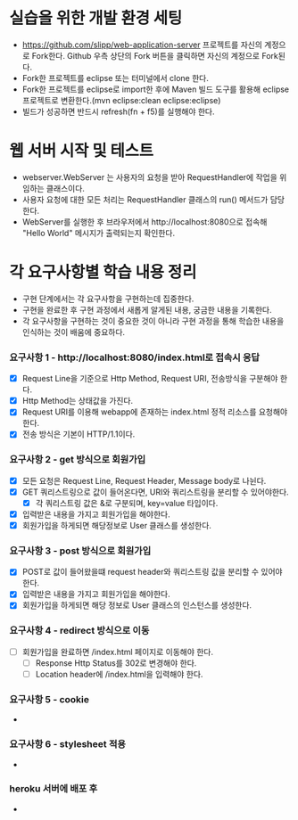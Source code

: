 # 실습을 위한 개발 환경 세팅
* https://github.com/slipp/web-application-server 프로젝트를 자신의 계정으로 Fork한다. Github 우측 상단의 Fork 버튼을 클릭하면 자신의 계정으로 Fork된다.
* Fork한 프로젝트를 eclipse 또는 터미널에서 clone 한다.
* Fork한 프로젝트를 eclipse로 import한 후에 Maven 빌드 도구를 활용해 eclipse 프로젝트로 변환한다.(mvn eclipse:clean eclipse:eclipse)
* 빌드가 성공하면 반드시 refresh(fn + f5)를 실행해야 한다.

# 웹 서버 시작 및 테스트
* webserver.WebServer 는 사용자의 요청을 받아 RequestHandler에 작업을 위임하는 클래스이다.
* 사용자 요청에 대한 모든 처리는 RequestHandler 클래스의 run() 메서드가 담당한다.
* WebServer를 실행한 후 브라우저에서 http://localhost:8080으로 접속해 "Hello World" 메시지가 출력되는지 확인한다.

# 각 요구사항별 학습 내용 정리
* 구현 단계에서는 각 요구사항을 구현하는데 집중한다. 
* 구현을 완료한 후 구현 과정에서 새롭게 알게된 내용, 궁금한 내용을 기록한다.
* 각 요구사항을 구현하는 것이 중요한 것이 아니라 구현 과정을 통해 학습한 내용을 인식하는 것이 배움에 중요하다. 

### 요구사항 1 - http://localhost:8080/index.html로 접속시 응답
- [x]  Request Line을 기준으로 Http Method, Request URI, 전송방식을 구분해야 한다.
- [x]  Http Method는 상태값을 가진다.
- [x]  Request URI를 이용해 webapp에 존재하는 index.html 정적 리소스를 요청해야 한다.
- [x]  전송 방식은 기본이 HTTP/1.1이다.

### 요구사항 2 - get 방식으로 회원가입
- [x] 모든 요청은 Request Line, Request Header, Message body로 나뉜다.
- [X] GET 쿼리스트링으로 값이 들어온다면, URI와 쿼리스트링을 분리할 수 있어야한다.
  - [X] 각 쿼리스트링 값은 &로 구분되며, key=value 타입이다.
- [x] 입력받은 내용을 가지고 회원가입을 해야한다.
- [x] 회원가입을 하게되면 해당정보로 User 클래스를 생성한다.

### 요구사항 3 - post 방식으로 회원가입
- [x] POST로 값이 들어왔을떄 request header와 쿼리스트링 값을 분리할 수 있어야 한다.
- [x] 입력받은 내용을 가지고 회원가입을 해야한다.
- [x] 회원가입을 하게되면 해당 정보로 User 클래스의 인스턴스를 생성한다.

### 요구사항 4 - redirect 방식으로 이동
- [ ] 회원가입을 완료하면 /index.html 페이지로 이동해야 한다.
  - [ ] Response Http Status를 302로 변경해야 한다.
  - [ ] Location header에 /index.html을 입력해야 한다.

### 요구사항 5 - cookie
* 

### 요구사항 6 - stylesheet 적용
* 

### heroku 서버에 배포 후
* 